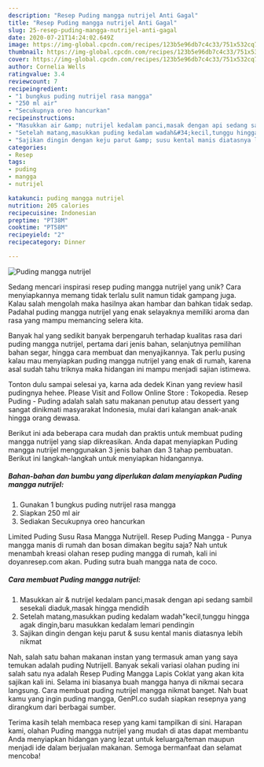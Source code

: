 ```yaml
---
description: "Resep Puding mangga nutrijel Anti Gagal"
title: "Resep Puding mangga nutrijel Anti Gagal"
slug: 25-resep-puding-mangga-nutrijel-anti-gagal
date: 2020-07-21T14:24:02.649Z
image: https://img-global.cpcdn.com/recipes/123b5e96db7c4c33/751x532cq70/puding-mangga-nutrijel-foto-resep-utama.jpg
thumbnail: https://img-global.cpcdn.com/recipes/123b5e96db7c4c33/751x532cq70/puding-mangga-nutrijel-foto-resep-utama.jpg
cover: https://img-global.cpcdn.com/recipes/123b5e96db7c4c33/751x532cq70/puding-mangga-nutrijel-foto-resep-utama.jpg
author: Cornelia Wells
ratingvalue: 3.4
reviewcount: 7
recipeingredient:
- "1 bungkus puding nutrijel rasa mangga"
- "250 ml air"
- "Secukupnya oreo hancurkan"
recipeinstructions:
- "Masukkan air &amp; nutrijel kedalam panci,masak dengan api sedang sambil sesekali diaduk,masak hingga mendidih"
- "Setelah matang,masukkan puding kedalam wadah&#34;kecil,tunggu hingga agak dingin,baru masukkan kedalam lemari pendingin"
- "Sajikan dingin dengan keju parut &amp; susu kental manis diatasnya lebih nikmat"
categories:
- Resep
tags:
- puding
- mangga
- nutrijel

katakunci: puding mangga nutrijel 
nutrition: 205 calories
recipecuisine: Indonesian
preptime: "PT38M"
cooktime: "PT58M"
recipeyield: "2"
recipecategory: Dinner

---
```



![Puding mangga nutrijel](https://img-global.cpcdn.com/recipes/123b5e96db7c4c33/751x532cq70/puding-mangga-nutrijel-foto-resep-utama.jpg)

Sedang mencari inspirasi resep puding mangga nutrijel yang unik? Cara menyiapkannya memang tidak terlalu sulit namun tidak gampang juga. Kalau salah mengolah maka hasilnya akan hambar dan bahkan tidak sedap. Padahal puding mangga nutrijel yang enak selayaknya memiliki aroma dan rasa yang mampu memancing selera kita.

Banyak hal yang sedikit banyak berpengaruh terhadap kualitas rasa dari puding mangga nutrijel, pertama dari jenis bahan, selanjutnya pemilihan bahan segar, hingga cara membuat dan menyajikannya. Tak perlu pusing kalau mau menyiapkan puding mangga nutrijel yang enak di rumah, karena asal sudah tahu triknya maka hidangan ini mampu menjadi sajian istimewa.

Tonton dulu sampai selesai ya, karna ada dedek Kinan yang review hasil pudingnya hehee. Please Visit and Follow Online Store : Tokopedia. Resep Puding - Puding adalah salah satu makanan penutup atau dessert yang sangat dinikmati masyarakat Indonesia, mulai dari kalangan anak-anak hingga orang dewasa.


Berikut ini ada beberapa cara mudah dan praktis untuk membuat puding mangga nutrijel yang siap dikreasikan. Anda dapat menyiapkan Puding mangga nutrijel menggunakan 3 jenis bahan dan 3 tahap pembuatan. Berikut ini langkah-langkah untuk menyiapkan hidangannya.

<!--inarticleads1-->

##### Bahan-bahan dan bumbu yang diperlukan dalam menyiapkan Puding mangga nutrijel:

1. Gunakan 1 bungkus puding nutrijel rasa mangga
1. Siapkan 250 ml air
1. Sediakan Secukupnya oreo hancurkan


Limited Puding Susu Rasa Mangga Nutrijell. Resep Puding Mangga - Punya mangga manis di rumah dan bosan dimakan begitu saja? Nah untuk menambah kreasi olahan resep puding mangga di rumah, kali ini doyanresep.com akan. Puding sutra buah mangga nata de coco. 

<!--inarticleads2-->

##### Cara membuat Puding mangga nutrijel:

1. Masukkan air &amp; nutrijel kedalam panci,masak dengan api sedang sambil sesekali diaduk,masak hingga mendidih
1. Setelah matang,masukkan puding kedalam wadah&#34;kecil,tunggu hingga agak dingin,baru masukkan kedalam lemari pendingin
1. Sajikan dingin dengan keju parut &amp; susu kental manis diatasnya lebih nikmat


Nah, salah satu bahan makanan instan yang termasuk aman yang saya temukan adalah puding Nutrijell. Banyak sekali variasi olahan puding ini salah satu nya adalah Resep Puding Mangga Lapis Coklat yang akan kita sajikan kali ini. Selama ini biasanya buah mangga hanya di nikmai secara langsung. Cara membuat puding nutrijel mangga nikmat banget. Nah buat kamu yang ingin puding mangga, GenPI.co sudah siapkan resepnya yang dirangkum dari berbagai sumber. 

Terima kasih telah membaca resep yang kami tampilkan di sini. Harapan kami, olahan Puding mangga nutrijel yang mudah di atas dapat membantu Anda menyiapkan hidangan yang lezat untuk keluarga/teman maupun menjadi ide dalam berjualan makanan. Semoga bermanfaat dan selamat mencoba!
